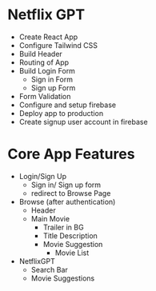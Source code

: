 # Netflix GPT

- Create React App
- Configure Tailwind CSS
- Build Header
- Routing of App
- Build Login Form
    - Sign in Form
    - Sign up Form
- Form Validation
- Configure and setup firebase
- Deploy app to production
- Create signup user account in firebase 



# Core App Features
- Login/Sign Up
    - Sign in/ Sign up form
    - redirect to Browse Page
- Browse (after authentication)
    - Header
    - Main Movie
        - Trailer in BG
        - Title Description
        - Movie Suggestion
            - Movie List
- NetflixGPT
    - Search Bar
    - Movie Suggestions
